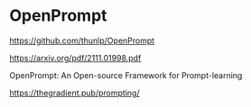 
# OpenPrompt

https://github.com/thunlp/OpenPrompt

https://arxiv.org/pdf/2111.01998.pdf

OpenPrompt: An Open-source Framework for Prompt-learning

https://thegradient.pub/prompting/
